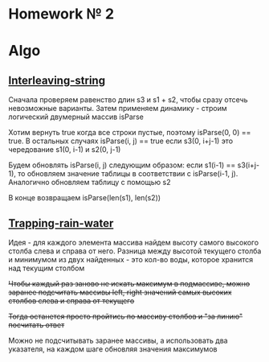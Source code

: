 # Homework № 2

# Algo

## [Interleaving-string](https://leetcode.com/problems/interleaving-string/description/)

Сначала проверяем равенство длин s3 и s1 + s2, чтобы сразу отсечь невозможные варианты.
Затем применяем динамику - строим логический двумерный массив isParse

Хотим вернуть true когда все строки пустые, поэтому isParse(0, 0) == true.
В остальных случаях isParse(i, j) == true если s3(0, i+j-1) это чередование s1(0, i-1) и s2(0, j-1)

Будем обновлять isParse(i, j) следующим образом: если s1(i-1) == s3(i+j-1), то обновляем значение таблицы в соответствии с isParse(i-1, j).
Аналогично обновляем таблицу с помощью s2

В конце возвращаем isParse(len(s1), len(s2))

## [Trapping-rain-water](https://leetcode.com/problems/trapping-rain-water/description/)

Идея - для каждого элемента массива найдем высоту самого высокого столба слева и справа от него.
Разница между высотой текущего столба и минимумом из двух найденных - это кол-во воды, которое хранится над текущим столбом

~~Чтобы каждый раз заново не искать максимум в подмассиве, можно заранее подсчитать массивы left, right значений самых высоких столбов слева и справа от текущего~~

~~Тогда останется просто пройтись по массиву столбов и "за линию" посчитать ответ~~

Можно не подсчитывать заранее массивы, а использовать два указателя, на каждом шаге обновляя значения максимумов